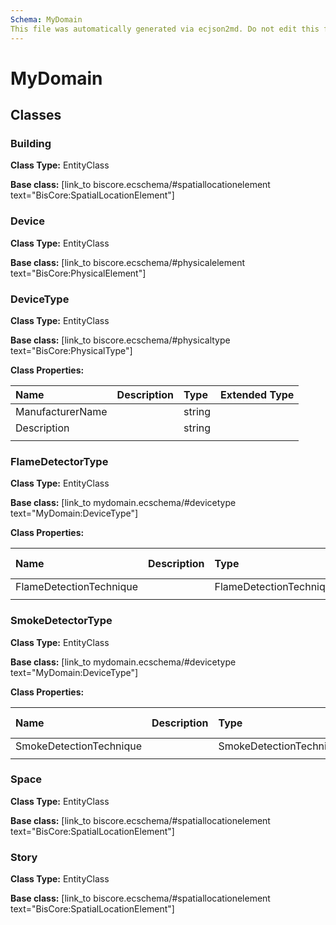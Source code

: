 ```yaml
---
Schema: MyDomain
This file was automatically generated via ecjson2md. Do not edit this file. Any edits made to this file will be overwritten the next time it is generated
---
```


# MyDomain

## Classes

### Building

**Class Type:** EntityClass

**Base class:** [link_to biscore.ecschema/#spatiallocationelement text="BisCore:SpatialLocationElement"]

### Device

**Class Type:** EntityClass

**Base class:** [link_to biscore.ecschema/#physicalelement text="BisCore:PhysicalElement"]

### DeviceType

**Class Type:** EntityClass

**Base class:** [link_to biscore.ecschema/#physicaltype text="BisCore:PhysicalType"]

**Class Properties:**

|    Name    |    Description    |    Type    |      Extended Type     |
|:-----------|:------------------|:-----------|:-----------------------|
|ManufacturerName||string||
|Description||string||
|            |                   |            |                        |

### FlameDetectorType

**Class Type:** EntityClass

**Base class:** [link_to mydomain.ecschema/#devicetype text="MyDomain:DeviceType"]

**Class Properties:**

|    Name    |    Description    |    Type    |      Extended Type     |
|:-----------|:------------------|:-----------|:-----------------------|
|FlameDetectionTechnique||FlameDetectionTechnique||
|            |                   |            |                        |

### SmokeDetectorType

**Class Type:** EntityClass

**Base class:** [link_to mydomain.ecschema/#devicetype text="MyDomain:DeviceType"]

**Class Properties:**

|    Name    |    Description    |    Type    |      Extended Type     |
|:-----------|:------------------|:-----------|:-----------------------|
|SmokeDetectionTechnique||SmokeDetectionTechnique||
|            |                   |            |                        |

### Space

**Class Type:** EntityClass

**Base class:** [link_to biscore.ecschema/#spatiallocationelement text="BisCore:SpatialLocationElement"]

### Story

**Class Type:** EntityClass

**Base class:** [link_to biscore.ecschema/#spatiallocationelement text="BisCore:SpatialLocationElement"]
